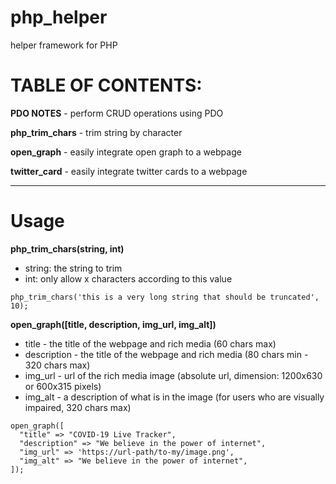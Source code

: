 # php_helper
helper framework for PHP

# TABLE OF CONTENTS:

**PDO NOTES** - perform CRUD operations using PDO  

**php_trim_chars** - trim string by character  

**open_graph** - easily integrate open graph to a webpage  

**twitter_card** - easily integrate twitter cards to a webpage

---

# Usage  

**php_trim_chars(string, int)**  
* string: the string to trim  
* int: only allow x characters according to this value  
```
php_trim_chars('this is a very long string that should be truncated', 10);
```
  
**open_graph([title, description, img_url, img_alt])**  
* title        - the title of the webpage and rich media (60 chars max)
* description  - the title of the webpage and rich media (80 chars min - 320 chars max)
* img_url      - url of the rich media image (absolute url, dimension: 1200x630 or 600x315 pixels)
* img_alt      - a description of what is in the image (for users who are visually impaired, 320 chars max)
```
open_graph([
  "title" => "COVID-19 Live Tracker",
  "description" => "We believe in the power of internet",
  "img_url" => 'https://url-path/to-my/image.png',
  "img_alt" => "We believe in the power of internet",
]);
```
